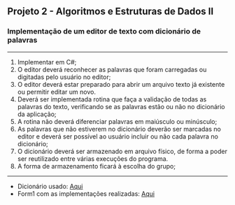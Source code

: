## Projeto 2 - Algoritmos e Estruturas de Dados II
### Implementação de um editor de texto com dicionário de palavras

----------------------

1. Implementar em C#;
2. O editor deverá reconhecer as palavras que foram carregadas ou digitadas pelo usuário no editor;
3. O editor deverá estar preparado para abrir um arquivo texto já existente ou permitir editar um novo.
4. Deverá ser implementada rotina que faça a validação de todas as palavras do texto, verificando se as palavras
estão ou não no dicionário da aplicação;
5. A rotina não deverá diferenciar palavras em maiúsculo ou minúsculo;
6. As palavras que não estiverem no dicionário deverão ser marcadas no editor e deverá ser possível ao usuário
incluir ou não cada palavra no dicionário;
7. O dicionário deverá ser armazenado em arquivo físico, de forma a poder ser reutilizado entre várias execuções
do programa.
8. A forma de armazenamento ficará à escolha do grupo;
----------------------

* Dicionário usado: [Aqui](https://github.com/crysthianzaar/EditorTexto/blob/master/EditorTexto/bin/Debug/net6.0-windows/dicionario.txt)
* Form1 com as implementações realizadas: [Aqui](https://github.com/crysthianzaar/EditorTexto/blob/master/EditorTexto/Form1.cs)
